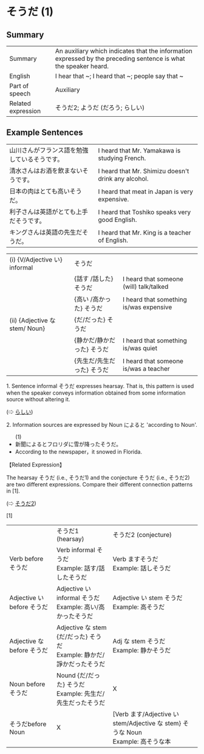 # そうだ (1)

## Summary

<table><tr>   <td>Summary</td>   <td>An auxiliary which indicates that the information expressed by the preceding sentence is what the speaker heard.</td></tr><tr>   <td>English</td>   <td>I hear that ~; I heard that ~; people say that ~</td></tr><tr>   <td>Part of speech</td>   <td>Auxiliary</td></tr><tr>   <td>Related expression</td>   <td>そうだ2; ようだ (だろう; らしい)</td></tr></table>

## Example Sentences

<table><tr>   <td>山川さんがフランス語を勉強しているそうです。</td>   <td>I heard that Mr. Yamakawa is studying French.</td></tr><tr>   <td>清水さんはお酒を飲まないそうです。</td>   <td>I heard that Mr. Shimizu doesn't drink any alcohol.</td></tr><tr>   <td>日本の肉はとても高いそうだ。</td>   <td>I heard that meat in Japan is very expensive.</td></tr><tr>   <td>利子さんは英語がとても上手だそうです。</td>   <td>I heard that Toshiko speaks very good English.</td></tr><tr>   <td>キングさんは英語の先生だそうだ。</td>   <td>I heard that Mr. King is a teacher of English.</td></tr></table>

<table class="table"> <tbody><tr class="tr head"> <td class="td"><span class="numbers">(i)</span> <span> <span class="bold">{V/Adjective い}    informal</span></span></td> <td class="td"><span class="concept">そうだ</span> </td> <td class="td"><span>&nbsp;</span></td> </tr> <tr class="tr"> <td class="td"><span>&nbsp;</span></td> <td class="td"><span>{話す /話した} <span class="concept">そうだ</span></span></td> <td class="td"><span>I    heard that someone (will) talk/talked</span></td> </tr> <tr class="tr"> <td class="td"><span>&nbsp;</span></td> <td class="td"><span>{高い /高かった} <span class="concept">そうだ</span></span></td> <td class="td"><span>I    heard that something is/was expensive</span></td> </tr> <tr class="tr head"> <td class="td"><span class="numbers">(ii)</span> <span> <span class="bold">{Adjective な stem/   Noun}</span></span></td> <td class="td"><span>{<span class="concept">だ</span>/<span class="concept">だった</span>} <span class="concept">そうだ</span></span></td> <td class="td"><span>&nbsp;</span></td> </tr> <tr class="tr"> <td class="td"><span>&nbsp;</span></td> <td class="td"><span>{静か<span class="concept">だ</span>/静か<span class="concept">だった</span>} <span class="concept">そうだ</span></span></td> <td class="td"><span>I    heard that something is/was quiet</span></td> </tr> <tr class="tr"> <td class="td"><span>&nbsp;</span></td> <td class="td"><span>{先生<span class="concept">だ</span>/先生<span class="concept">だった</span>} <span class="concept">そうだ</span></span></td> <td class="td"><span>I heard    that someone is/was a teacher</span></td> </tr></tbody></table>

<p>1. Sentence informal <span class="cloze">そうだ</span> expresses hearsay. That is, this pattern is used when the speaker conveys information obtained from some information source without altering it.</p>  <p>(⇨ <a href="#㊦ らしい">らしい</a>)</p>  <p>2. Information sources are expressed by Noun によると 'according to Noun'.</p>  <ul>(1) <li>新聞によるとフロリダに雪が降った<span class="cloze">そうだ</span>。</li> <li>According to the newspaper，it snowed in Florida.</li> </ul>  <p>【Related Expression】</p>  <p>The hearsay <span class="cloze">そうだ</span> (i.e., <span class="cloze">そうだ</span>1) and the conjecture <span class="cloze">そうだ</span> (i.e., <span class="cloze">そうだ</span>2) are two different expressions. Compare their different connection patterns in [1].</p>  <p>(⇨ <a href="#㊦ そうだ (2)">そうだ2</a>)</p>  <p>[1]</p>  <table class="table"> <tbody> <tr class="tr"> <td class="td"></td>  <td class="td"><span class="cloze">そうだ</span>1 (hearsay)</td>  <td class="td"><span class="cloze">そうだ</span>2 (conjecture)</td> </tr>  <tr class="tr"> <td class="td">Verb before <span class="cloze">そうだ</span></span></td> <td class="td">Verb informal <span class="cloze">そうだ</span></span><br> Example: 話す/話した<span class="cloze">そうだ</span></span></td> <td class="td">Verb ます<span class="cloze">そうだ</span></span><br> Example: 話し<span class="cloze">そうだ</span></span></td>  </tr>  <tr class="tr"> <td class="td">Adjective い before <span class="cloze">そうだ</span></td> <td class="td">Adjective い informal <span class="cloze">そうだ</span><br> Example: 高い/高かった<span class="cloze">そうだ</span></td> <td class="td">Adjective い stem <span class="cloze">そうだ</span><br> Example: 高<span class="cloze">そうだ</span></td> </tr>  <tr class="tr"> <td class="td">Adjective な before <span class="cloze">そうだ</span></td>  <td class="td">Adjective な stem {だ/だった} <span class="cloze">そうだ</span><br> Example: 静かだ/諍かだった<span class="cloze">そうだ</span></td> <td class="td">Adj な stem <span class="cloze">そうだ</span><br> Example: 静か<span class="cloze">そうだ</span></td> </tr>  <tr class="tr"> <td class="td">Noun before <span class="cloze">そうだ</span></td> <td class="td">Nound {だ/だった} <span class="cloze">そうだ</span><br> Example: 先生だ/先生だった<span class="cloze">そうだ</span></td> <td class="td">X</td> </tr>  <tr class="tr"> <td class="td"><span class="cloze">そうだ</span>before Noun</td> <td class="td">X</td> <td class="td">[Verb ます/Adjective い stem/Adjective な stem} <span class="cloze">そう</span>な Noun<br> Example: 高<span class="cloze">そう</span>な本</td> </tr>  </tbody> </table>

